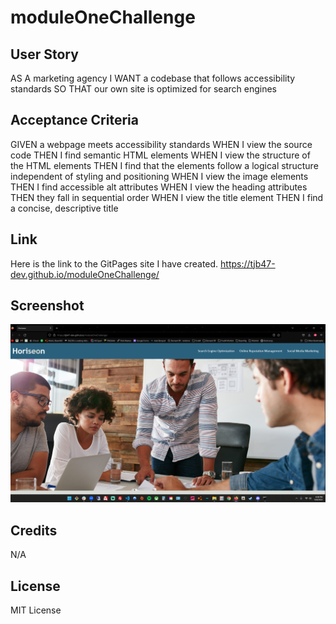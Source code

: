 # moduleOneChallenge


## User Story

AS A marketing agency
I WANT a codebase that follows accessibility standards
SO THAT our own site is optimized for search engines



## Acceptance Criteria

GIVEN a webpage meets accessibility standards
WHEN I view the source code
THEN I find semantic HTML elements
WHEN I view the structure of the HTML elements
THEN I find that the elements follow a logical structure independent of styling and positioning
WHEN I view the image elements
THEN I find accessible alt attributes
WHEN I view the heading attributes
THEN they fall in sequential order
WHEN I view the title element
THEN I find a concise, descriptive title


## Link

Here is the link to the GitPages site I have created.
https://tjb47-dev.github.io/moduleOneChallenge/

## Screenshot

![Screenshot of Horiseon Webpage.](https://raw.githubusercontent.com/tjb47-dev/moduleOneChallenge/main/assets/images/horiseon.png)

## Credits

N/A

## License

MIT License